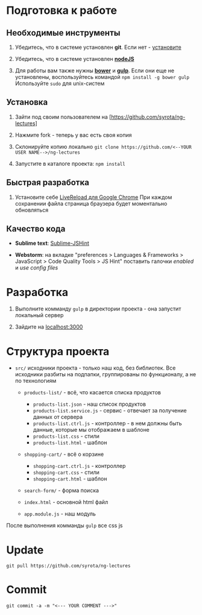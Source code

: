 Подготовка к работе
===================

Необходимые инструменты
-----------------------

1. Убедитесь, что в системе установлен **git**. Если нет - [установите](http://git-scm.com/)

2. Убедитесь, что в системе установлен **[nodeJS](https://nodejs.org/)**

3. Для работы вам также нужны **[bower](http://bower.io/)** и **[gulp](http://gulpjs.com/)**. Если они еще не установлены, воспользуйтесь командой
   `npm install -g bower gulp`
   Используйте `sudo` для unix-систем

Установка
---------

1. Зайти под своим пользователем на [https://github.com/syrota/ng-lectures]

2. Нажмите fork - теперь у вас есть своя копия

3. Склонируйте копию локально
   `git clone https://github.com/<--YOUR USER NAME-->/ng-lectures`

4. Запустите в каталоге проекта:
   `npm install`

Быстрая разработка
------------------

1. Установите себе [LiveReload для Google Chrome](https://chrome.google.com/webstore/detail/livereload/jnihajbhpnppcggbcgedagnkighmdlei/related)
   При каждом сохранении файла страница браузера будет моментально обновляться

Качество кода
-------------

- **Sublime text**: [Sublime-JSHint](https://github.com/victorporof/Sublime-JSHint)

- **Webstorm**: на вкладке "preferences > Languages & Frameworks > JavaScript > Code Quality Tools > JS Hint" поставить галочки *enabled* и *use config files*


Разработка
==========

1. Выполните комманду `gulp` в директории проекта - она запустит локальный сервер

2. Зайдите на [localhost:3000](http://localhost:3000)


Структура проекта
=================

* `src/` исходники проекта - только наш код, без библиотек. Все исходники разбиты на подпапки, группированы по функционалу, а не по технологиям

    + `products-list/` - всё, что касается списка продуктов
        * `products-list.json` - наш список продуктов
        * `products-list.service.js` - сервис - отвечает за получение данных от сервера
        * `products-list.ctrl.js` - контроллер - в нем должны быть данные, которые мы отображаем в шаблоне
        * `products-list.css` - стили
        * `products-list.html` - шаблон

    + `shopping-cart/` - всё о корзине
        * `shopping-cart.ctrl.js` - контроллер
        * `shopping-cart.css` - стили
        * `shopping-cart.html` - шаблон

    + `search-form/` - форма поиска

    + `index.html` - основной html файл
    + `app.module.js` - наш модуль

После выполнения комманды `gulp` все css js


Update
======
`git pull https://github.com/syrota/ng-lectures`

Commit
======
`git commit -a -m "<--- YOUR COMMENT --->"`
